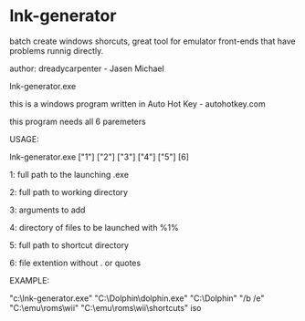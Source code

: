 # lnk-generator

batch create windows shorcuts, great tool for emulator front-ends that have problems runnig directly.

author: dreadycarpenter - Jasen Michael

lnk-generator.exe

this is a windows program written in Auto Hot Key - autohotkey.com

this program needs all 6 paremeters

USAGE:

lnk-generator.exe ["1"] ["2"] ["3"] ["4"] ["5"] [6]

1: full path to the launching .exe

2: full path to working directory 

3: arguments to add

4: directory of files to be launched with %1%

5: full path to shortcut directory

6: file extention without . or quotes

EXAMPLE:

"c:\lnk-generator.exe" "C:\Dolphin\dolphin.exe" "C:\Dolphin\" "/b /e" "C:\emu\roms\wii" "C:\emu\roms\wii\shortcuts" iso
